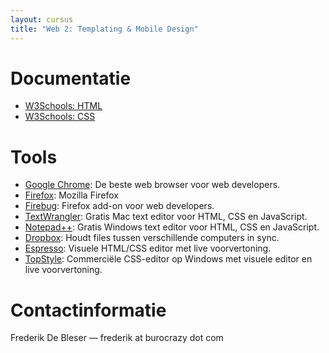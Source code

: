 ```yaml
---
layout: cursus
title: "Web 2: Templating & Mobile Design"
---
```

Documentatie
============
* [W3Schools: HTML](http://www.w3schools.com/html5/)
* [W3Schools: CSS](http://www.w3schools.com/css/)

Tools
=====
* [Google Chrome](http://www.google.com/chrome/): De beste web browser voor web developers.
* [Firefox](http://www.mozilla-europe.org/nl/firefox/): Mozilla Firefox
* [Firebug](https://addons.mozilla.org/en-US/firefox/addon/1843/): Firefox add-on voor web developers.
* [TextWrangler](http://www.barebones.com/products/textwrangler/): Gratis Mac text editor voor HTML, CSS en JavaScript.
* [Notepad++](http://notepad-plus-plus.org/): Gratis Windows text editor voor HTML, CSS en JavaScript.
* [Dropbox](http://www.dropbox.com/): Houdt files tussen verschillende computers in sync.
* [Espresso](http://macrabbit.com/espresso/): Visuele HTML/CSS editor met live voorvertoning.
* [TopStyle](http://svanas.dynip.com/topstyle/): Commerciële CSS-editor op Windows met visuele editor en live voorvertoning.

Contactinformatie
==================
Frederik De Bleser &mdash; frederik at burocrazy dot com


